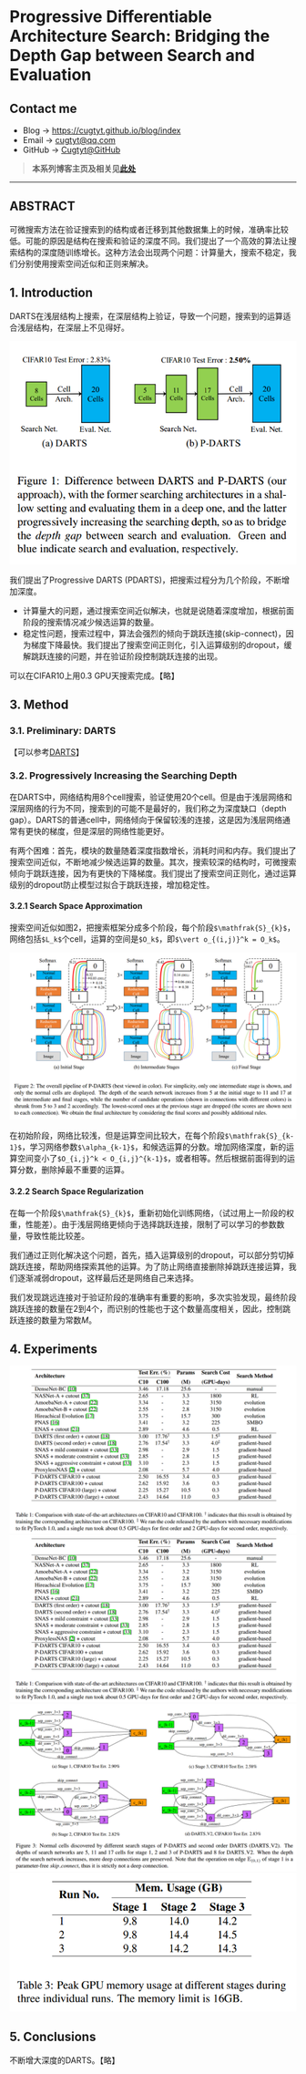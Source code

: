 # Progressive Differentiable Architecture Search: Bridging the Depth Gap between Search and Evaluation

## Contact me

* Blog -> <https://cugtyt.github.io/blog/index>
* Email -> <cugtyt@qq.com>
* GitHub -> [Cugtyt@GitHub](https://github.com/Cugtyt)

> **本系列博客主页及相关见**[**此处**](https://cugtyt.github.io/blog/papers/index)

---

<head>
    <script src="https://cdn.mathjax.org/mathjax/latest/MathJax.js?config=TeX-AMS-MML_HTMLorMML" type="text/javascript"></script>
    <script type="text/x-mathjax-config">
        MathJax.Hub.Config({
            tex2jax: {
            skipTags: ['script', 'noscript', 'style', 'textarea', 'pre'],
            inlineMath: [['$','$']]
            }
        });
    </script>
</head>

## ABSTRACT

可微搜索方法在验证搜索到的结构或者迁移到其他数据集上的时候，准确率比较低。可能的原因是结构在搜索和验证的深度不同。我们提出了一个高效的算法让搜索结构的深度随训练增长。这种方法会出现两个问题：计算量大，搜索不稳定，我们分别使用搜索空间近似和正则来解决。

## 1. Introduction

DARTS在浅层结构上搜索，在深层结构上验证，导致一个问题，搜索到的运算适合浅层结构，在深层上不见得好。

![](R/pdarts-fig1.png)

我们提出了Progressive DARTS (PDARTS)，把搜索过程分为几个阶段，不断增加深度。

* 计算量大的问题，通过搜索空间近似解决，也就是说随着深度增加，根据前面阶段的搜索情况减少候选运算的数量。
* 稳定性问题，搜索过程中，算法会强烈的倾向于跳跃连接(skip-connect)，因为梯度下降最快。我们提出了搜索空间正则化，引入运算级别的dropout，缓解跳跃连接的问题，并在验证阶段控制跳跃连接的出现。

可以在CIFAR10上用0.3 GPU天搜索完成。【略】

## 3. Method

### 3.1. Preliminary: DARTS

【可以参考[DARTS](https://cugtyt.github.io/blog/papers/2019/0509)】

### 3.2. Progressively Increasing the Searching Depth

在DARTS中，网络结构用8个cell搜索，验证使用20个cell。但是由于浅层网络和深层网络的行为不同，搜索到的可能不是最好的，我们称之为深度缺口（depth gap）。DARTS的普通cell中，网络倾向于保留较浅的连接，这是因为浅层网络通常有更快的梯度，但是深层的网络性能更好。

有两个困难：首先，模块的数量随着深度指数增长，消耗时间和内存。我们提出了搜索空间近似，不断地减少候选运算的数量。其次，搜索较深的结构时，可微搜索倾向于跳跃连接，因为有更快的下降梯度。我们提出了搜索空间正则化，通过运算级别的dropout防止模型过拟合于跳跃连接，增加稳定性。

#### 3.2.1 Search Space Approximation

搜索空间近似如图2，把搜索框架分成多个阶段，每个阶段`$\mathfrak{S}_{k}$`，网络包括`$L_k$`个cell，运算的空间是`$O_k$`，即`$\vert o_{(i,j)}^k = O_k$`。

![](R/pdarts-fig2.png)

在初始阶段，网络比较浅，但是运算空间比较大，在每个阶段`$\mathfrak{S}_{k-1}$`，学习网络参数`$\alpha_{k-1}$`，和候选运算的分数。增加网络深度，新的运算空间变小了`$O_{i,j}^k < O_{i,j}^{k-1}$`，或者相等。然后根据前面得到的运算分数，删除掉最不重要的运算。 

#### 3.2.2 Search Space Regularization

在每一个阶段`$\mathfrak{S}_{k}$`，重新初始化训练网络，（试过用上一阶段的权重，性能差）。由于浅层网络更倾向于选择跳跃连接，限制了可以学习的参数数量，导致性能比较差。

我们通过正则化解决这个问题，首先，插入运算级别的dropout，可以部分剪切掉跳跃连接，帮助网络探索其他的运算。为了防止网络直接删除掉跳跃连接运算，我们逐渐减弱dropout，这样最后还是网络自己来选择。

我们发现跳远连接对于验证阶段的准确率有重要的影响，多次实验发现，最终阶段跳跃连接的数量在2到4个，而识别的性能也于这个数量高度相关，因此，控制跳跃连接的数量为常数$M$。

## 4. Experiments

![](R/pdarts-tab1.png)
![](R/pdarts-tab1.png)
![](R/pdarts-fig3.png)
![](R/pdarts-tab3.png)

## 5. Conclusions

不断增大深度的DARTS。【略】